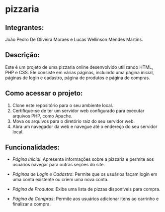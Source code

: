 # pizzaria

## Integrantes:
João Pedro De Oliveira Moraes e Lucas Wellinson Mendes Martins.

## Descrição:
Este é um projeto de uma pizzaria online desenvolvido utilizando HTML, PHP e CSS. Ele consiste em várias páginas, incluindo uma página inicial, páginas de login e cadastro, página de produtos e página de compras.

## Como acessar o projeto:
1. Clone este repositório para o seu ambiente local.
2. Certifique-se de ter um servidor web configurado para executar arquivos PHP, como Apache.
3. Mova os arquivos para o diretório raiz do seu servidor web.
4. Abra um navegador da web e navegue até o endereço do seu servidor local.

## Funcionalidades:

- *Página Inicial*: Apresenta informações sobre a pizzaria e permite aos usuários navegar para outras seções do site.

- *Páginas de Login e Cadastro*: Permite que os usuários façam login em uma conta existente ou criem uma nova conta.

- *Página de Produtos*: Exibe uma lista de pizzas disponíveis para compra.

- *Página de Compras*: Permite aos usuários adicionar itens ao carrinho e finalizar a compra.
